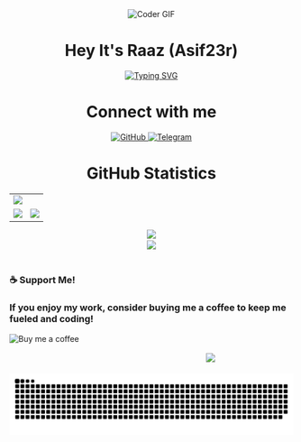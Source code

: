 <div align="center">
<img alt="Coder GIF" height=300 width=300 src="https://media0.giphy.com/media/v1.Y2lkPTc5MGI3NjExN3Vic3JwNnEzNGJzbWx1NHl0MjNlbWx4dTZwMmkyOGU1MWtudXU1MiZlcD12MV9pbnRlcm5hbF9naWZfYnlfaWQmY3Q9cw/HvekzBaREHxlEwvlOS/giphy.gif" />
</div>

<h1 align="center">Hey It's Raaz (Asif23r)</h1>

<div align="center">

[![Typing SVG](https://readme-typing-svg.demolab.com?font=Josefin+Sans&size=27&duration=3000&&pause=50&color=f1916d&background=2A2E3425&center=true&vCenter=true&random=false&width=435&lines=Telegram+Bot+Developer;Python+Learner;Web+Designer;Automation+Lover)](https://git.io/typing-svg)
</div>

<!-- Connect with me div -->
<div>
  <h1 align="center">Connect with me</h1>

  <div align="center">
    <a href="https://github.com/Asif23r" target="_blank">
      <img src="https://img.shields.io/badge/github-%232E3440.svg?&style=for-the-badge&logo=github&logoColor=white" alt="GitHub" />
    </a>
    <a href="https://t.me/RaazXdev" target="_blank">
      <img src="https://img.shields.io/badge/telegram-%232E3440.svg?&style=for-the-badge&logo=telegram&logoColor=white" alt="Telegram" />
    </a>
  </div>
</div>

<!-- GitHub Stats -->
<h1 align="center">GitHub Statistics</h1>
<table>
  <tr>
    <td colspan="2">
      <img src="https://github-readme-activity-graph.vercel.app/graph?username=Asif23r&bg_color=06040e&point=false&line=bd83b8&radius=8&area=true&area_color=473e66&title_color=ffffff&color=f1916d">
    </td>
  </tr>
  <tr>
    <td>
      <img src="https://github-readme-streak-stats-two-beige.vercel.app?user=Asif23r&theme=javascript-dark&background=45%2C150536%2C520352&border=f1916d&stroke=f1916d&ring=bd83b8&sideLabels=f1916d&fire=f1916d&currStreakLabel=f1916d&dates=ffffff">
    </td>
    <td>
      <img src="http://profile-summary-card.vercel.app/api/cards/profile-details?username=Asif23r&theme=dracula">
    </td>
  </tr>
</table>

<div align="center">
  <img src="https://github-readme-stats-rishilahotis-projects.vercel.app/api?username=Asif23r&include_all_commits=true&theme=dracula&show_icons=true&hide_border=false&count_private=true">
</div>

<!-- Profile View Count -->
<div align="center">
  <img src="https://komarev.com/ghpvc/?username=Asif23r&style=flat-square">
</div>

<br/>

<h3 align="left">☕ Support Me!</h3>
<h3 align="left"> If you enjoy my work, consider buying me a coffee to keep me fueled and coding!</h3>
<p>
  <a href= "https://files.catbox.moe/4t0x6i.png">
    <img align="left" src="https://cdn.buymeacoffee.com/buttons/v2/default-yellow.png" height="50" width="210" alt="Buy me a coffee" />
  </a>
</p><br><br>

<div align="center">
  <img src="https://readme-typing-svg.herokuapp.com?color=D39D55&width=420&lines=Thanks+for+visiting!">
</div>

<br clear="both">

<img src="https://raw.githubusercontent.com/sparrow9616/sparrow9616/output/snake.svg" alt="Snake animation" />
